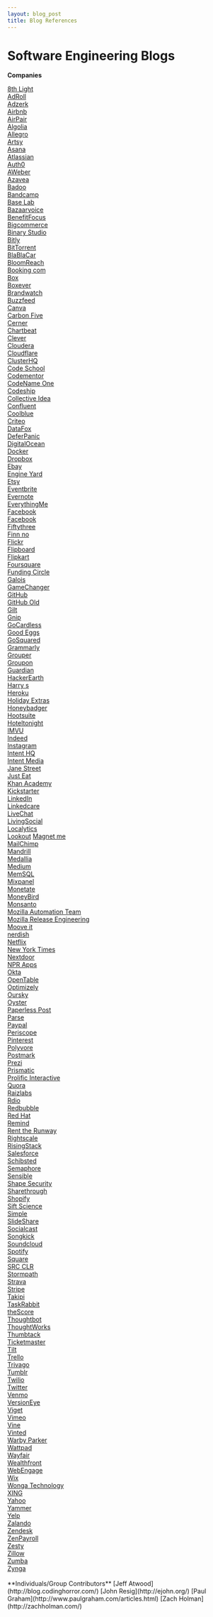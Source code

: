 ```yaml
---
layout: blog_post
title: Blog References
---
```


# Software Engineering Blogs
**Companies**
<div class='row'>
    <div class='col-xs-6'>
        <a href="http://blog.8thlight.com">8th Light</a><br/>
        <a href="http://tech.adroll.com/blog/">AdRoll</a><br/>
        <a href="http://adzerk.com/tech/">Adzerk</a><br/>
        <a href="http://nerds.airbnb.com/">Airbnb</a><br/>
        <a href="https://www.airpair.com/posts">AirPair</a><br/>
        <a href="https://blog.algolia.com/">Algolia</a><br/>
        <a href="http://allegrotech.io">Allegro</a><br/>
        <a href="http://artsy.github.io/">Artsy</a><br/>
        <a href="https://eng.asana.com/">Asana</a><br/>
        <a href="https://developer.atlassian.com/blog/">Atlassian</a><br/>
        <a href="https://auth0.com/blog/">Auth0</a><br/>
        <a href="http://engineering.aweber.com/">AWeber</a><br/>
        <a href="http://www.azavea.com/blogs/labs/">Azavea</a><br/>
        <a href="https://techblog.badoo.com/">Badoo</a><br/>
        <a href="http://bandcamptech.wordpress.com/">Bandcamp</a><br/>
        <a href="https://lab.getbase.com/category/engineering/">Base Lab</a><br/>
        <a href="http://blog.developer.bazaarvoice.com/">Bazaarvoice</a><br/>
        <a href="http://engineering.benefitfocus.com/">BenefitFocus</a><br/>
        <a href="http://bigeng.io/">Bigcommerce</a><br/>
        <a href="http://binary-studio.com/blog/">Binary Studio</a><br/>
        <a href="http://word.bitly.com/">Bitly</a><br/>
        <a href="http://engineering.bittorrent.com/">BitTorrent</a><br/>
        <a href="http://blablatech.com/blog/">BlaBlaCar</a><br/>
        <a href="http://engineering.bloomreach.com/">BloomReach</a><br/>
        <a href="http://blog.booking.com/">Booking com</a><br/>
        <a href="https://www.box.com/blog/engineering/">Box</a><br/>
        <a href="http://www.boxever.com/tech-blog">Boxever</a><br/>
        <a href="http://engineering.brandwatch.com/">Brandwatch</a><br/>
        <a href="http://www.buzzfeed.com/techblog">Buzzfeed</a><br/>
        <a href="https://engineering.canva.com">Canva</a><br/>
        <a href="http://blog.carbonfive.com/">Carbon Five</a><br/>
        <a href="http://engineering.cerner.com/">Cerner</a><br/>
        <a href="http://engineering.chartbeat.com/">Chartbeat</a><br/>
        <a href="http://engineering.clever.com/">Clever</a><br/>
        <a href="http://blog.cloudera.com/blog/">Cloudera</a><br/>
        <a href="http://blog.cloudflare.com/">Cloudflare</a><br/>
        <a href="https://clusterhq.com/blog/">ClusterHQ</a><br/>
        <a href="https://www.codeschool.com/blog/category/development/">Code School</a><br/>
        <a href="https://www.codementor.io/tutorial">Codementor</a><br/>
        <a href="http://www.codenameone.com/blog.html">CodeName One</a><br/>
        <a href="http://blog.codeship.com/">Codeship</a><br/>
        <a href="http://collectiveidea.com/blog/">Collective Idea</a><br/>
        <a href="http://blog.confluent.io/">Confluent</a><br/>
        <a href="http://devblog.coolblue.nl/">Coolblue</a><br/>
        <a href="http://engineering.criteolabs.com/">Criteo</a><br/>
        <a href="http://eng.datafox.co/">DataFox</a><br/>
        <a href="https://deferpanic.com/blog/">DeferPanic</a><br/>
        <a href="https://www.digitalocean.com/community/tutorials">DigitalOcean</a><br/>
        <a href="http://blog.docker.com/category/engineering/">Docker</a><br/>
        <a href="https://blogs.dropbox.com/tech/">Dropbox</a><br/>
        <a href="http://www.ebaytechblog.com/">Ebay</a><br/>
        <a href="https://blog.engineyard.com/">Engine Yard</a><br/>
        <a href="https://codeascraft.com/">Etsy</a><br/>
        <a href="https://engineering.eventbrite.com/">Eventbrite</a><br/>
        <a href="https://blog.evernote.com/tech/">Evernote</a><br/>
        <a href="http://geeks.everything.me/">EverythingMe</a><br/>
        <a href="https://code.facebook.com/posts/">Facebook</a><br/>
        <a href="A ResearchI https://research.facebook.com/blog/ai/">Facebook</a><br/>
        <a href="http://making.fiftythree.com/">Fiftythree</a><br/>
        <a href="http://tech.finn.no/">Finn no</a><br/>
        <a href="http://code.flickr.net/">Flickr</a><br/>
        <a href="http://engineering.flipboard.com/">Flipboard</a><br/>
        <a href="http://tech-blog.flipkart.net/">Flipkart</a><br/>
        <a href="http://engineering.foursquare.com/">Foursquare</a><br/>
        <a href="https://engineering.fundingcircle.com/">Funding Circle</a><br/>
        <a href="https://galois.com/blog/">Galois</a><br/>
        <a href="http://tech.gc.com/">GameChanger</a><br/>
        <a href="http://githubengineering.com/">GitHub</a><br/>
        <a href="https://github.com/blog/category/engineering">GitHub Old</a><br/>
        <a href="http://tech.gilt.com">Gilt</a><br/>
        <a href="https://engineering.gnip.com/">Gnip</a><br/>
        <a href="https://gocardless.com/blog/tagged/engineering/">GoCardless</a><br/>
        <a href="http://bites.goodeggs.com/">Good Eggs</a><br/>
        <a href="https://engineering.gosquared.com/">GoSquared</a><br/>
        <a href="http://tech.grammarly.com">Grammarly</a><br/>
        <a href="http://eng.joingrouper.com/">Grouper</a><br/>
        <a href="https://engineering.groupon.com/">Groupon</a><br/>
        <a href="http://www.theguardian.com/info/developer-blog">Guardian</a><br/>
        <a href="http://engineering.hackerearth.com/">HackerEarth</a><br/>
        <a href="http://engineering.harrys.com/">Harry s</a><br/>
        <a href="http://engineering.heroku.com/">Heroku</a><br/>
        <a href="http://hungrygeek.holidayextras.co.uk/">Holiday Extras</a><br/>
        <a href="http://blog.honeybadger.io/">Honeybadger</a><br/>
        <a href="http://code.hootsuite.com/">Hootsuite</a><br/>
        <a href="http://engineering.hoteltonight.com/">Hoteltonight</a><br/>
        <a href="http://engineering.imvu.com/">IMVU</a><br/>
        <a href="http://engineering.indeed.com/blog/">Indeed</a><br/>
        <a href="http://instagram-engineering.tumblr.com/">Instagram</a><br/>
        <a href="http://engineering.intenthq.com/">Intent HQ</a><br/>
        <a href="http://intentmedia.com/blog/">Intent Media</a><br/>
        <a href="https://blogs.janestreet.com/">Jane Street</a><br/>
        <a href="http://tech.just-eat.com/">Just Eat</a><br/>
        <a href="http://engineering.khanacademy.org">Khan Academy</a><br/>
        <a href="https://www.kickstarter.com/backing-and-hacking">Kickstarter</a><br/>
        <a href="https://engineering.linkedin.com/blog">LinkedIn</a><br/>
        <a href="https://medium.com/the-engineering-team">Linkedcare</a><br/>
        <a href="http://developers.livechatinc.com/blog/">LiveChat</a><br/>
        <a href="https://techblog.livingsocial.com/">LivingSocial</a><br/>
        <a href="http://eng.localytics.com/">Localytics</a><br/>
    </div>
    <div class='col-xs-6'>
        <a href="http://hackers.lookout.com/">Lookout</a>
        <a href="https://labs.magnet.me">Magnet me</a><br/>
        <a href="http://devs.mailchimp.com/blog/">MailChimp</a><br/>
        <a href="http://blog.mandrill.com/">Mandrill</a><br/>
        <a href="http://engineering.medallia.com/blog/">Medallia</a><br/>
        <a href="http://medium.com/medium-eng">Medium</a><br/>
        <a href="http://blog.memsql.com/content/engineering/">MemSQL</a><br/>
        <a href="http://code.mixpanel.com">Mixpanel</a><br/>
        <a href="http://engineering.monetate.com/">Monetate</a><br/>
        <a href="http://engineering.moneybird.com/">MoneyBird</a><br/>
        <a href="http://engineering.monsanto.com/">Monsanto</a><br/>
        <a href="http://planet.mozilla.org/ateam/">Mozilla Automation Team</a><br/>
        <a href="http://planet.mozilla.org/releng/">Mozilla Release Engineering</a><br/>
        <a href="http://blog.moove-it.com/">Moove it</a><br/>
        <a href="b naturey http://nerdishbynature.com/blog/">nerdish</a><br/>
        <a href="http://techblog.netflix.com/">Netflix</a><br/>
        <a href="http://open.blogs.nytimes.com">New York Times</a><br/>
        <a href="https://engblog.nextdoor.com/">Nextdoor</a><br/>
        <a href="http://blog.apps.npr.org/">NPR Apps</a><br/>
        <a href="http://developer.okta.com/blog/">Okta</a><br/>
        <a href="http://tech.opentable.com/">OpenTable</a><br/>
        <a href="https://medium.com/nerds-optimizely">Optimizely</a><br/>
        <a href="http://code.oursky.com/">Oursky</a><br/>
        <a href="http://tech.oyster.com/">Oyster</a><br/>
        <a href="http://dev.paperlesspost.com/">Paperless Post</a><br/>
        <a href="http://blog.parse.com/">Parse</a><br/>
        <a href="https://www.paypal-engineering.com/">Paypal</a><br/>
        <a href="https://www.periscope.io/blog/">Periscope</a><br/>
        <a href="http://engineering.pinterest.com/">Pinterest</a><br/>
        <a href="http://engblog.polyvore.com/">Polyvore</a><br/>
        <a href="http://blog.postmarkapp.com/">Postmark</a><br/>
        <a href="https://medium.com/prezi-engineering">Prezi</a><br/>
        <a href="http://blog.getprismatic.com/">Prismatic</a><br/>
        <a href="http://blog.prolificinteractive.com/category/development/">Prolific Interactive</a><br/>
        <a href="http://engineering.quora.com/">Quora</a><br/>
        <a href="http://www.raizlabs.com/dev/">Raizlabs</a><br/>
        <a href="https://algorithms.rdio.com/">Rdio</a><br/>
        <a href="http://artplustech.com/">Redbubble</a><br/>
        <a href="https://developerblog.redhat.com">Red Hat</a><br/>
        <a href="http://engineering.remind.com/">Remind</a><br/>
        <a href="http://dresscode.renttherunway.com/blog/">Rent the Runway</a><br/>
        <a href="http://eng.rightscale.com/">Rightscale</a><br/>
        <a href="http://blog.risingstack.com/">RisingStack</a><br/>
        <a href="https://developer.salesforce.com/blogs/engineering/">Salesforce</a><br/>
        <a href="Tec Polskah http://www.schibsted.pl/blog/">Schibsted</a><br/>
        <a href="C CommunityI https://semaphoreci.com/community">Semaphore</a><br/>
        <a href="http://blog.sensible.io/">Sensible</a><br/>
        <a href="http://engineering.shapesecurity.com/">Shape Security</a><br/>
        <a href="https://engineering.sharethrough.com/blog">Sharethrough</a><br/>
        <a href="http://www.shopify.com/technology">Shopify</a><br/>
        <a href="http://blog.siftscience.com/?category=Engineering">Sift Science</a><br/>
        <a href="https://www.simple.com/engineering">Simple</a><br/>
        <a href="http://engineering.slideshare.net/">SlideShare</a><br/>
        <a href="http://blog.socialcast.com/engineering/">Socialcast</a><br/>
        <a href="http://devblog.songkick.com/">Songkick</a><br/>
        <a href="https://developers.soundcloud.com/blog/">Soundcloud</a><br/>
        <a href="https://labs.spotify.com/">Spotify</a><br/>
        <a href="https://corner.squareup.com/">Square</a><br/>
        <a href="https://blog.srcclr.com/">SRC CLR</a><br/>
        <a href="https://stormpath.com/blog">Stormpath</a><br/>
        <a href="http://engineering.strava.com/">Strava</a><br/>
        <a href="https://stripe.com/blog">Stripe</a><br/>
        <a href="http://blog.takipi.com/">Takipi</a><br/>
        <a href="http://tech.taskrabbit.com/">TaskRabbit</a><br/>
        <a href="http://techblog.thescore.com/">theScore</a><br/>
        <a href="https://robots.thoughtbot.com/">Thoughtbot</a><br/>
        <a href="http://www.thoughtworks.com/insights">ThoughtWorks</a><br/>
        <a href="https://www.thumbtack.com/engineering/">Thumbtack</a><br/>
        <a href="http://tech.ticketmaster.com/">Ticketmaster</a><br/>
        <a href="http://engineering.tilt.com/">Tilt</a><br/>
        <a href="https://trello.engineering/">Trello</a><br/>
        <a href="http://tech.trivago.com/">Trivago</a><br/>
        <a href="http://engineering.tumblr.com/">Tumblr</a><br/>
        <a href="https://www.twilio.com/engineering/">Twilio</a><br/>
        <a href="https://blog.twitter.com/engineering">Twitter</a><br/>
        <a href="http://engineering.venmo.com/">Venmo</a><br/>
        <a href="http://blog.versioneye.com/">VersionEye</a><br/>
        <a href="http://viget.com/extend">Viget</a><br/>
        <a href="http://makingvimeo.com/">Vimeo</a><br/>
        <a href="http://engineering.vine.co/">Vine</a><br/>
        <a href="http://engineering.vinted.com/">Vinted</a><br/>
        <a href="http://www.theoculists.com/">Warby Parker</a><br/>
        <a href="http://engineering.wattpad.com/">Wattpad</a><br/>
        <a href="http://engineering.wayfair.com/">Wayfair</a><br/>
        <a href="http://eng.wealthfront.com/">Wealthfront</a><br/>
        <a href="http://engineering.webengage.com/">WebEngage</a><br/>
        <a href="http://engineering.wix.com/">Wix</a><br/>
        <a href="http://tech.wonga.com/">Wonga Technology</a><br/>
        <a href="https://devblog.xing.com/">XING</a><br/>
        <a href="http://yahooeng.tumblr.com/">Yahoo</a><br/>
        <a href="https://eng.yammer.com/blog/">Yammer</a><br/>
        <a href="http://engineeringblog.yelp.com/">Yelp</a><br/>
        <a href="https://tech.zalando.com/blog/">Zalando</a><br/>
        <a href="https://developer.zendesk.com/blog">Zendesk</a><br/>
        <a href="http://engineering.zenpayroll.com/">ZenPayroll</a><br/>
        <a href="http://engineering.zesty.com/">Zesty</a><br/>
        <a href="https://engineering.zillow.com/">Zillow</a><br/>
        <a href="http://tech.zumba.com/">Zumba</a><br/>
        <a href="https://zynga.com/blogs/engineering/">Zynga</a><br/>
    </div>
</div>
<br>
**Individuals/Group Contributors**
[Jeff Atwood](http://blog.codinghorror.com/)
[John Resig](http://ejohn.org/)
[Paul Graham](http://www.paulgraham.com/articles.html)
[Zach Holman](http://zachholman.com/)
